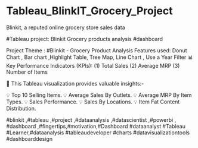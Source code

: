 # Tableau_BlinkIT_Grocery_Project
Blinkit, a reputed online grocery store sales data

#Tableau project: Blinkit Grocery products analysis #dashboard

Project Theme : #Blinkit - Grocery Product Analysis
Features used: Donut Chart , Bar chart ,Highlight Table, Tree Map,
Line Chart , Use a Year Filter
📊 Key Performance Indicators (KPIs):
(1) Total Sales
(2) Average MRP
(3) Number of Items

🚀 This Tableau visualization provides valuable insights:-

💡 Top 10 Selling Items.
💡 Average Sales By Outlets.
💡 Average MRP By Item Types.
💡 Sales Performance.
💡 Sales By Locations.
💡 Item Fat Content Distribution.


#blinkit ,#tableau ,#project ,#dataanalysis ,#datascientist ,#powerbi ,
#dashboard ,#fingertips,#motivation,#Dashboard #dataanalyst #Tableau #Learner,#dataanalysis #tableaudeveloper #charts
#datavisualizationtools #dashboarddesign
